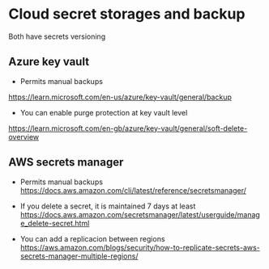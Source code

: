 # Cloud secret storages and backup

Both have secrets versioning

## Azure key vault

- Permits manual backups

<https://learn.microsoft.com/en-us/azure/key-vault/general/backup>

- You can enable purge protection at key vault level

<https://learn.microsoft.com/en-gb/azure/key-vault/general/soft-delete-overview>

## AWS secrets manager

- Permits manual backups  
<https://docs.aws.amazon.com/cli/latest/reference/secretsmanager/>

- If you delete a secret, it is maintained 7 days at least  
<https://docs.aws.amazon.com/secretsmanager/latest/userguide/manage_delete-secret.html>

- You can add a replicacion between regions  
<https://aws.amazon.com/blogs/security/how-to-replicate-secrets-aws-secrets-manager-multiple-regions/>
